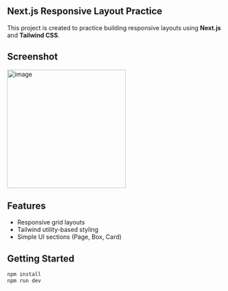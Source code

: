 ## Next.js Responsive Layout Practice

This project is created to practice building responsive layouts using **Next.js** and **Tailwind CSS**.

## Screenshot
<img width="276" alt="image" src="https://github.com/user-attachments/assets/edc5c22e-661b-4bf8-9822-b50b88de2dc4" />
 
## Features
- Responsive grid layouts
- Tailwind utility-based styling
- Simple UI sections (Page, Box, Card)

## Getting Started

```bash
npm install
npm run dev
